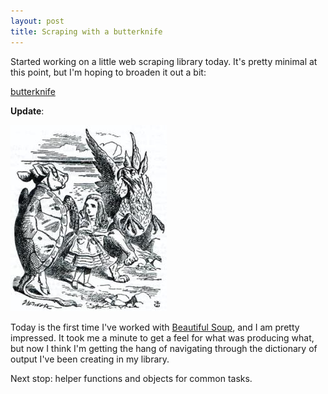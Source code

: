 ```yaml
---
layout: post
title: Scraping with a butterknife
---
```

Started working on a little web scraping library today. It's pretty minimal at this point, but I'm hoping to broaden it out a bit:

[butterknife](https://github.com/jpspadaro/butterknife/)

**Update**:

![Alice In Wonderland Image](/assets/img/bsoup.jpg)

Today is the first time I've worked with [Beautiful Soup](https://www.crummy.com/software/BeautifulSoup/), and I am pretty impressed. It took me a minute to get a feel for what was producing what, but now I think I'm getting the hang of navigating through the dictionary of output I've been creating in my library.

Next stop: helper functions and objects for common tasks.
